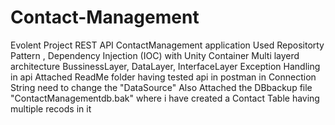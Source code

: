 # Contact-Management
Evolent Project
REST API ContactManagement application
Used Repositorty Pattern , Dependency Injection (IOC) with Unity Container
Multi layerd architecture BussinessLayer, DataLayer, InterfaceLayer
Exception Handling in api
Attached ReadMe folder having tested api  in postman
in Connection String need to change the "DataSource"
Also Attached the DBbackup file "ContactManagementdb.bak" where i have created a Contact Table having multiple recods in it 
